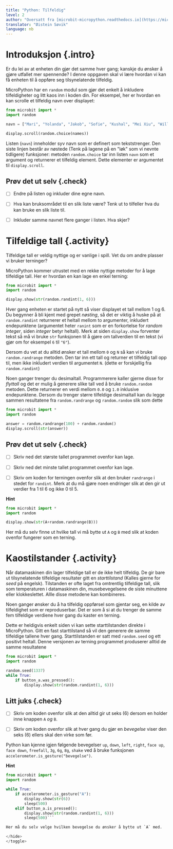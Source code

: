 ```yaml
---
title: "Python: Tilfeldig"
level: 2
author: "Oversatt fra [microbit-micropython.readthedocs.io](https://microbit-micropython.readthedocs.io/en/latest/tutorials/random.html)"
translator: "Øistein Søvik"
language: nb
---
```



# Introduksjon {.intro}

Er du lei av at enheten din gjør det samme hver gang; kanskje du ønsker å gjøre
utfallet mer spennende? I denne oppgaven skal vi lære hvordan vi kan få enheten
til å oppføre seg tilsynelatende tilfeldig.

MicroPython har en `random` modul som gjør det enkelt å inkludere tilfeldigheter
og litt kaos inn i koden din. For eksempel, her er hvordan en kan scrolle et
tilfeldig navn over displayet:

```python
from microbit import *
import random

navn = ["Mari", "Yolanda", "Jakob", "Sofie", "Kushal", "Mei Xiu", "William" ]

display.scroll(random.choice(names))
```

Listen (`navn`) inneholder syv navn som er definert som tekststrenger. Den siste
linjen består av nøstede (Tenk på lagene på en "løk" som vi nevnte tidligere)
funksjoner: metoden `random.choice` tar inn listen `navn` som et argument og
returnerer et tilfeldig element. Dette elementer er argumentet til
`display.scroll`.

## Prøv det ut selv {.check}

- [ ] Endre på listen og inkluder dine egne navn.

- [ ] Hva kan bruksområdet til en slik liste være? Tenk ut to tilfeller hva du
      kan bruke en slik liste til.

- [ ] Inkluder samme navnet flere ganger i listen. Hva skjer?


# Tilfeldige tall {.activity}

Tilfeldige tall er veldig nyttige og er vanlige i spill. Vet du om andre plasser
vi bruker terninger?

MicroPython kommer utrustet med en rekke nyttige metoder for å lage tilfeldige
tall. Her er hvordan en kan lage en enkel terning:

```python
from microbit import *
import random

display.show(str(random.randint(1, 6)))
```

Hver gang enheten er startet på nytt så viser displayet et tall mellom 1 og 6.
Du begynner å bli kjent med grepet _nøsting_, så det er viktig å huske på at
`random.randint` returnerer et heltall mellom to argumenter, inkludert
endepunktene (argumentet heter `ranint` som er en forkortelse for *random
integer*, siden *integer* betyr heltall). Merk at siden `display.show` forventer
tekst så må vi bruke `str` funksjonen til å gjøre om tallverdien til en tekst
(vi gjør om for eksempel `6` til `"6"`).

Dersom du vet at du alltid ønsker et tall mellom `0` og `N` så kan vi bruke
`random.randrange` metoden. Den tar inn ett tall og returner et tilfeldig tall
opp til, men ikke inkludert verdien til argumentet `N`. (dette er forskjellig
fra `random.randint`)

Noen ganger trenger du desimaltall. Programmerere kaller gjerne disse for
*flyttall* og det er mulig å generere slike tall ved å bruke `random.random`
metoden. Dette returnerer en verdi mellom `0.0` og `1.0` inklusive endepunktene.
Dersom du trenger større tilfeldige desimaltall kan du legge sammen resultatene
fra `random.randrange` og `random.random` slik som dette

```python
from microbit import *
import random

answer = random.randrange(100) + random.random()
display.scroll(str(answer))
```

## Prøv det ut selv {.check}

- [ ] Skriv ned det største tallet programmet ovenfor kan lage.

- [ ] Skriv ned det minste tallet programmet ovenfor kan lage.

- [ ] Skriv om koden for terningen ovenfor slik at den bruker `randrange` i
      stedet for `randint`. Merk at du må gjøre noen endringer slik at den gir
      ut verdier fra 1 til 6 og ikke 0 til 5.

<toggle>
  <strong>Hint</strong>
  <hide>

```python
from microbit import *
import random

display.show(str(A+random.randrange(B)))
```

Her må du selv finne ut hvilke tall vi må bytte ut `A` og `B` med slik at koden
ovenfor fungerer som en terning.

</hide>
</toggle>


# Kaostilstander {.activity}

Når datamaskinen din lager tilfeldige tall er de ikke helt tilfeldig. De gir
bare ut tilsynelatende tilfeldige resultater gitt en _starttilstand_ (Kalles
gjerne for _seed_ på engelsk). Tilstanden er ofte laget fra omtrentlig
tilfeldige tall, slik som temperaturen i datamaskinen din, musebevegelsene de
siste minuttene eller klokkeslettet. Allle disse metodene kan kombineres.

Noen ganger ønsker du å ha tilfeldig oppførsel som gjentar seg, en kilde av
tilfeldighet som er reproduserbar. Det er som å si at du trenger de samme fem
tilfeldige verdiene hver gang du kaster en terning.

Dette er heldigvis enkelt siden vi kan sette starttilstanden direkte i
MicroPython. Gitt en fast starttilstand så vil den generere de samme tilfeldige
tallene hver gang. Starttilstanden er satt med `random.seed` og ett positivt
heltall. Denne versjonen av terning programmet produserer alltid de samme
resultatene

```python
from microbit import *
import random

random.seed(1337)
while True:
    if button_a.was_pressed():
        display.show(str(random.randint(1, 6)))
```

## Litt juks {.check}

- [ ] Skriv om koden ovenfor slik at den alltid gir ut seks (6) dersom en holder
      inne knappen `A` _og_ `B`.

- [ ] Skriv om koden ovenfor slik at hver gang du gjør en _bevegelse_ viser den
      seks (6) ellers skal den virke som før.

Python kan kjenne igjen følgende bevegelser `up`, `down`, `left`, `right`, `face
up`, `face down`, `freefall`, `3g`, `6g`, `8g`, `shake` ved å bruke funksjonen
`accelerometer.is_gesture("bevegelse")`.

<toggle>
  <strong>Hint</strong>
  <hide>

```python
from microbit import *
import random

while True:
    if accelerometer.is_gesture("A"):
        display.show(str(6))
        sleep(500)
    elif button_a.is_pressed():
        display.show(str(random.randint(1, 6)))
        sleep(500)```

Her må du selv velge hvilken bevegelse du ønsker å bytte ut `A` med.

</hide>
</toggle>
